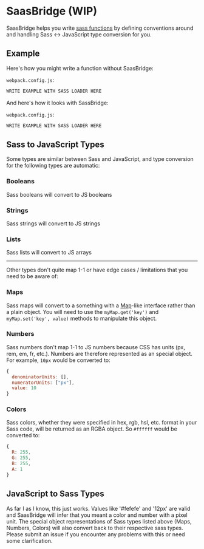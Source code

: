 # SaasBridge (WIP)

SaasBridge helps you write [sass functions](https://github.com/sass/node-sass#functions--v300---experimental) by defining conventions around and handling Sass <-> JavaScript type conversion for you.

## Example

Here's how you might write a function without SaasBridge:

`webpack.config.js`:
```js
WRITE EXAMPLE WITH SASS LOADER HERE
```

And here's how it looks with SassBridge:

`webpack.config.js`:
```js
WRITE EXAMPLE WITH SASS LOADER HERE
```

## Sass to JavaScript Types

Some types are similar between Sass and JavaScript, and type conversion for the following types are automatic:

### Booleans
Sass booleans will convert to JS booleans

### Strings
Sass strings will convert to JS strings

### Lists
Sass lists will convert to JS arrays

---

Other types don't quite map 1-1 or have edge cases / limitations that you need to be aware of:

### Maps
Sass maps will convert to a something with a [Map](https://developer.mozilla.org/en-US/docs/Web/JavaScript/Reference/Global_Objects/Map)-like interface rather than a plain object. You will need to use the `myMap.get('key')` and `myMap.set('key', value)` methods to manipulate this object.

### Numbers
Sass numbers don't map 1-1 to JS numbers because CSS has units (px, rem, em, fr, etc.). Numbers are therefore represented as an special object. For example, `10px` would be converted to:

```js
{
  denominatorUnits: [],
  numeratorUnits: ["px"],
  value: 10
}
```

### Colors
Sass colors, whether they were specified in hex, rgb, hsl, etc. format in your Sass code, will be returned as an RGBA object. So `#ffffff` would be converted to:

```js
{
  R: 255,
  G: 255,
  B: 255,
  A: 1
}
```

## JavaScript to Sass Types

As far I as I know, this just works. Values like '#fefefe' and '12px' are valid and SaasBridge will infer that you meant a color and number with a pixel unit. The special object representations of Sass types listed above (Maps, Numbers, Colors) will also convert back to their respective sass types. Please submit an issue if you encounter any problems with this or need some clarification.